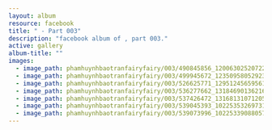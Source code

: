 ```yaml
---
layout: album
resource: facebook
title: " - Part 003"
description: "facebook album of , part 003."
active: gallery
album-title: ""
images:
  - image_path: phamhuynhbaotranfairyfairy/003/490845856_1200630252072208_7434238979696693112_n.jpg
  - image_path: phamhuynhbaotranfairyfairy/003/499945672_1235095805292319_338661440599381218_n.jpg
  - image_path: phamhuynhbaotranfairyfairy/003/526625771_1295124565956109_2902549774125390891_n.jpg
  - image_path: phamhuynhbaotranfairyfairy/003/536277662_1318469013621664_8419770252881662446_n.jpg
  - image_path: phamhuynhbaotranfairyfairy/003/537426472_1316813107120588_512876283985973818_n.jpg
  - image_path: phamhuynhbaotranfairyfairy/003/539045393_10225353269731930_4343100071926739186_n.jpg
  - image_path: phamhuynhbaotranfairyfairy/003/539073996_10225339088057397_6391013434173359916_n.jpg
---
```

